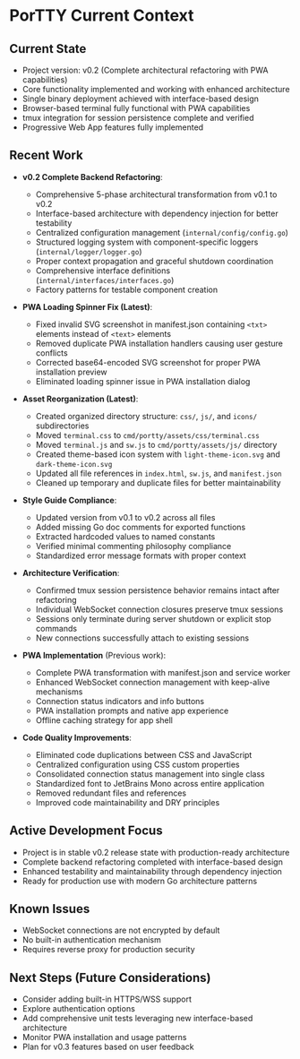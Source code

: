 # PorTTY Current Context

## Current State
- Project version: v0.2 (Complete architectural refactoring with PWA capabilities)
- Core functionality implemented and working with enhanced architecture
- Single binary deployment achieved with interface-based design
- Browser-based terminal fully functional with PWA capabilities
- tmux integration for session persistence complete and verified
- Progressive Web App features fully implemented

## Recent Work
- **v0.2 Complete Backend Refactoring**:
  - Comprehensive 5-phase architectural transformation from v0.1 to v0.2
  - Interface-based architecture with dependency injection for better testability
  - Centralized configuration management (`internal/config/config.go`)
  - Structured logging system with component-specific loggers (`internal/logger/logger.go`)
  - Proper context propagation and graceful shutdown coordination
  - Comprehensive interface definitions (`internal/interfaces/interfaces.go`)
  - Factory patterns for testable component creation

- **PWA Loading Spinner Fix (Latest)**:
  - Fixed invalid SVG screenshot in manifest.json containing `<txt>` elements instead of `<text>` elements
  - Removed duplicate PWA installation handlers causing user gesture conflicts
  - Corrected base64-encoded SVG screenshot for proper PWA installation preview
  - Eliminated loading spinner issue in PWA installation dialog

- **Asset Reorganization (Latest)**:
  - Created organized directory structure: `css/`, `js/`, and `icons/` subdirectories
  - Moved `terminal.css` to `cmd/portty/assets/css/terminal.css`
  - Moved `terminal.js` and `sw.js` to `cmd/portty/assets/js/` directory
  - Created theme-based icon system with `light-theme-icon.svg` and `dark-theme-icon.svg`
  - Updated all file references in `index.html`, `sw.js`, and `manifest.json`
  - Cleaned up temporary and duplicate files for better maintainability

- **Style Guide Compliance**:
  - Updated version from v0.1 to v0.2 across all files
  - Added missing Go doc comments for exported functions
  - Extracted hardcoded values to named constants
  - Verified minimal commenting philosophy compliance
  - Standardized error message formats with proper context

- **Architecture Verification**:
  - Confirmed tmux session persistence behavior remains intact after refactoring
  - Individual WebSocket connection closures preserve tmux sessions
  - Sessions only terminate during server shutdown or explicit stop commands
  - New connections successfully attach to existing sessions

- **PWA Implementation** (Previous work):
  - Complete PWA transformation with manifest.json and service worker
  - Enhanced WebSocket connection management with keep-alive mechanisms
  - Connection status indicators and info buttons
  - PWA installation prompts and native app experience
  - Offline caching strategy for app shell

- **Code Quality Improvements**:
  - Eliminated code duplications between CSS and JavaScript
  - Centralized configuration using CSS custom properties
  - Consolidated connection status management into single class
  - Standardized font to JetBrains Mono across entire application
  - Removed redundant files and references
  - Improved code maintainability and DRY principles

## Active Development Focus
- Project is in stable v0.2 release state with production-ready architecture
- Complete backend refactoring completed with interface-based design
- Enhanced testability and maintainability through dependency injection
- Ready for production use with modern Go architecture patterns

## Known Issues
- WebSocket connections are not encrypted by default
- No built-in authentication mechanism
- Requires reverse proxy for production security

## Next Steps (Future Considerations)
- Consider adding built-in HTTPS/WSS support
- Explore authentication options
- Add comprehensive unit tests leveraging new interface-based architecture
- Monitor PWA installation and usage patterns
- Plan for v0.3 features based on user feedback